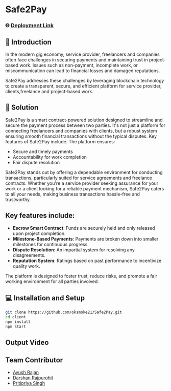 # Safe2Pay

### 🌐 [Deployment Link](https://safe2pay.vercel.app/)


## 📜 Introduction

In the modern gig economy, service provider, freelancers and companies often face challenges in securing payments and maintaining trust in project-based work. Issues such as non-payment, incomplete work, or miscommunication can lead to financial losses and damaged reputations.

Safe2Pay addresses these challenges by leveraging blockchain technology to create a transparent, secure, and efficient platform for service provider, clients,freelance and project-based work.

## 🎯 Solution
Safe2Pay is a smart contract-powered solution designed to streamline and secure the payment process between two parties. It's not just a platform for connecting freelancers and companies with clients, but a robust system ensuring smooth financial transactions without the typical disputes. Key features of Safe2Pay include. The platform ensures:
- Secure and timely payments
- Accountability for work completion
- Fair dispute resolution

Safe2Pay stands out by offering a dependable environment for conducting transactions, particularly suited for service agreements and freelance contracts. Whether you're a service provider seeking assurance for your work or a client looking for a reliable payment mechanism, Safe2Pay caters to all your needs, making business transactions hassle-free and trustworthy.


## Key features include:
- **Escrow Smart Contract**: Funds are securely held and only released upon project completion.
- **Milestone-Based Payments**: Payments are broken down into smaller milestones for continuous progress.
- **Dispute Resolution**: An impartial system for resolving any disagreements.
- **Reputation System**: Ratings based on past performance to incentivize quality work.

The platform is designed to foster trust, reduce risks, and promote a fair working environment for all parties involved.

## 💻 Installation and Setup

```bash
git clone https://github.com/oksmoke21/Safe2Pay.git
cd client
npm install
npm start

```

## Output Video

## Team Contributor
- [Ayush Rajan](https://github.com/oksmoke21)
- [Darshan Rajpurohit](https://github.com/Darshan1506)
- [Pritipriya Singh](https://github.com/pritipsingh)

